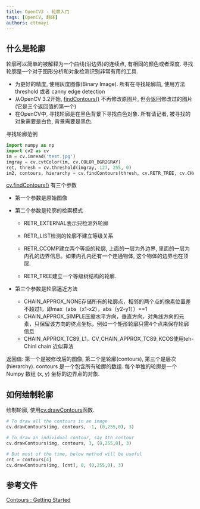 ```yaml
---
title: OpenCV3 - 轮廓入门
tags: [OpenCV, 翻译]
authors: cttmayi
---
```


## 什么是轮廓

轮廓可以简单的被解释为一个曲线(沿边界)的连续点, 有相同的颜色或者深度. 寻找轮廓是一个对于图形分析和对象检测识别非常有用的工具.

- 为更好的精度, 使用灰度图像(Binary Image). 所有在寻找轮廓前, 使用方法 threshold 或者 canny edge detection
- 从OpenCV 3.2开始, [findContours()](https://docs.opencv.org/3.4.0/d3/dc0/group__imgproc__shape.html##ga17ed9f5d79ae97bd4c7cf18403e1689a) 不再修改原图片, 但会返回修改过的图片(它是三个返回值的第一个)
- 在OpenCV中, 寻找轮廓是在黑色背景下寻找白色对象. 所有请记者, 被寻找的对象需要是白色,  背景需要是黑色.

寻找轮廓范例

```python
import numpy as np
import cv2 as cv
im = cv.imread('test.jpg')
imgray = cv.cvtColor(im, cv.COLOR_BGR2GRAY)
ret, thresh = cv.threshold(imgray, 127, 255, 0)
im2, contours, hierarchy = cv.findContours(thresh, cv.RETR_TREE, cv.CHAIN_APPROX_SIMPLE)
```

[cv.findContours()](https://docs.opencv.org/3.4.0/d3/dc0/group__imgproc__shape.html##ga17ed9f5d79ae97bd4c7cf18403e1689a) 有三个参数

- 第一个参数是原始图像
- 第二个参数是轮廓的检索模式
    - RETR_EXTERNAL表示只检测外轮廓
        
    - RETR_LIST检测的轮廓不建立等级关系
        
    - RETR_CCOMP建立两个等级的轮廓, 上面的一层为外边界, 里面的一层为内孔的边界信息。如果内孔内还有一个连通物体, 这个物体的边界也在顶层.
        
    - RETR_TREE建立一个等级树结构的轮廓.
        
- 第三个参数是轮廓逼近方法
    - CHAIN\_APPROX\_NONE存储所有的轮廓点，相邻的两个点的像素位置差不超过1，即max（abs（x1-x2），abs（y2-y1））==1
    - CHAIN\_APPROX\_SIMPLE压缩水平方向，垂直方向，对角线方向的元素，只保留该方向的终点坐标，例如一个矩形轮廓只需4个点来保存轮廓信息
    - CHAIN\_APPROX\_TC89\_L1，CV\_CHAIN\_APPROX\_TC89_KCOS使用teh-Chinl chain 近似算法

返回值: 第一个是被修改后的图像, 第二个是轮廓(contours), 第三个是层次(hierarchy). contours 是一个包含所有轮廓的数组. 每个单独的轮廓是一个 Numpy 数组 (x, y) 坐标的边界点的对象.

## 如何绘制轮廓

绘制轮廓, 使用[cv.drawContours](https://docs.opencv.org/3.4.0/d6/d6e/group__imgproc__draw.html##ga746c0625f1781f1ffc9056259103edbc)函数.

```python
# To draw all the contours in an image
cv.drawContours(img, contours, -1, (0,255,0), 3)

# To draw an individual contour, say 4th contour
cv.drawContours(img, contours, 3, (0,255,0), 3)

# But most of the time, below method will be useful
cnt = contours[4]
cv.drawContours(img, [cnt], 0, (0,255,0), 3)
```

## 参考文件

[Contours : Getting Started](https://docs.opencv.org/3.4.0/d4/d73/tutorial_py_contours_begin.html)
